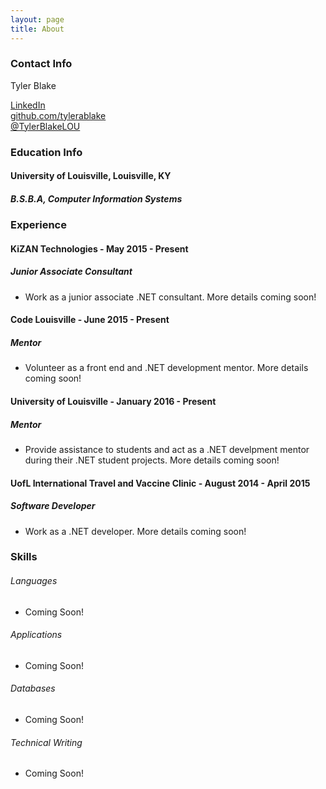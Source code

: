 ```yaml
---
layout: page
title: About
---
```


### Contact Info

<p>Tyler Blake</p>
<a href="http://www.linkedin.com/in/tyler-blake-2637274b">LinkedIn</a></br>
<a href="http://github.com/tylerablake">github.com/tylerablake</a></br>
<a href="http://twitter.com/TylerBlakeLOU">@TylerBlakeLOU</a></br>


### Education Info

#### University of Louisville, Louisville, KY
##### B.S.B.A, Computer Information Systems


### Experience

#### KiZAN Technologies - May 2015 - Present

##### Junior Associate Consultant
* Work as a junior associate .NET consultant. More details coming soon!

#### Code Louisville - June 2015 - Present

##### Mentor
* Volunteer as a front end and .NET development mentor. More details coming soon!

#### University of Louisville - January 2016 - Present

##### Mentor
* Provide assistance to students and act as a .NET develpment mentor during their .NET student projects. More details coming soon!

#### UofL International Travel and Vaccine Clinic - August 2014 - April 2015

##### Software Developer
* Work as a .NET developer. More details coming soon!


### Skills

###### Languages
* Coming Soon!

###### Applications
* Coming Soon!

###### Databases
* Coming Soon!

###### Technical Writing
* Coming Soon!